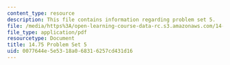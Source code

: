 ```yaml
---
content_type: resource
description: This file contains information regarding problem set 5.
file: /media/https%3A/open-learning-course-data-rc.s3.amazonaws.com/14-75-political-economy-and-economic-development-fall-2012/0077644e5e5318a068316257cd431d16_MIT14_75F12_ProbSet5.pdf
file_type: application/pdf
resourcetype: Document
title: 14.75 Problem Set 5
uid: 0077644e-5e53-18a0-6831-6257cd431d16
---
```

